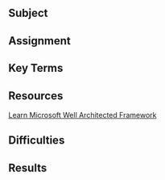 ## Subject

## Assignment

##  Key Terms

##  Resources

[Learn Microsoft Well Architected Framework](https://learn.microsoft.com/en-us/azure/well-architected/)

##  Difficulties

##  Results
